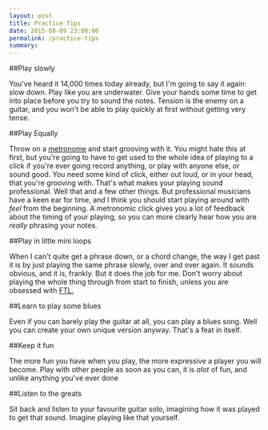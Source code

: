 ```yaml
---
layout: post
title: Practice Tips
date: 2015-08-09 23:00:00
permalink: /practice-tips
summary:
---
```


##Play slowly

You've heard it 14,000 times today already, but I'm going to say it again: slow down. Play like you are underwater. Give your hands some time to get into place before you try to sound the notes. Tension is the enemy on a guitar, and you won't be able to play quickly at first without getting very tense.  

##Play Equally

Throw on a [metronome](https://www.metronomeonline.com/) and start grooving with it. You might hate this at first, but you're going to have to get used to the whole idea of playing to a click if you're ever going record anything, or play with anyone else, or sound good. You need some kind of click, either out loud, or in your head, that you're grooving with. That's what makes your playing sound professional. Well that and a few other things. But professional musicians have a keen ear for time, and I think you should start playing around with *feel* from the beginning. A metronomic click gives you a lot of feedback about the timing of your playing, so you can more clearly hear how you are *really* phrasing your notes.

##Play in little mini loops

When I can't quite get a phrase down, or a chord change, the way I get past it is by just playing the same phrase slowly, over and over again. It sounds obvious, and it is, frankly. But it does the job for me. Don't worry about playing the whole thing through from start to finish, unless you are obsessed with [FTL.](http://www.ftlgame.com/)

##Learn to play some blues

Even if you can barely play the guitar at all, you can play a blues song. Well you can create your own unique version anyway. That's a feat in itself. 

##Keep it fun

The more fun you have when you play, the more expressive a player you will become.  Play with other people as soon as you can, it is *alot* of fun, and unlike anything you've ever done 


##Listen to the greats

Sit back and listen to your favourite guitar solo, imagining how it was played to get that sound. Imagine playing like that yourself. 


